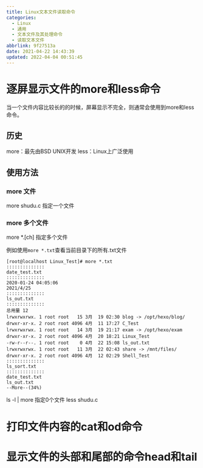 ```yaml
---
title: Linux文本文件读取命令
categories: 
  - Linux
  - 通用
  - 文本文件及其处理命令
  - 读取文本文件
abbrlink: 9f27513a
date: 2021-04-22 14:43:39
updated: 2022-04-04 00:51:45
---
```

# 逐屏显示文件的more和less命令
当一个文件内容比较长的的时候，屏幕显示不完全，则通常会使用到more和less命令。
## 历史
more：最先由BSD UNIX开发
less：Linux上广泛使用
## 使用方法
### more 文件
more  shudu.c 指定一个文件
### more 多个文件
more *.[ch]     指定多个文件

例如使用`more *.txt`查看当前目录下的所有.txt文件
```
[root@localhost Linux_Test]# more *.txt
::::::::::::::
date_test.txt
::::::::::::::
2020-01-24 04:05:06
2021/4/25
::::::::::::::
ls_out.txt
::::::::::::::
总用量 12
lrwxrwxrwx. 1 root root   15 3月  19 02:30 blog -> /opt/hexo/blog/
drwxr-xr-x. 2 root root 4096 4月  11 17:27 C_Test
lrwxrwxrwx. 1 root root   14 3月  19 21:17 exam -> /opt/hexo/exam
drwxr-xr-x. 2 root root 4096 4月  20 18:21 Linux_Test
-rw-r--r--. 1 root root    0 4月  22 15:08 ls_out.txt
lrwxrwxrwx. 1 root root   11 3月  22 02:43 share -> /mnt/files/
drwxr-xr-x. 2 root root 4096 4月  12 02:29 Shell_Test
::::::::::::::
ls_sort.txt
::::::::::::::
date_test.txt
ls_out.txt
--More--(34%)

```


ls -l | more    指定0个文件
less  shudu.c

# 打印文件内容的cat和od命令
# 显示文件的头部和尾部的命令head和tail

